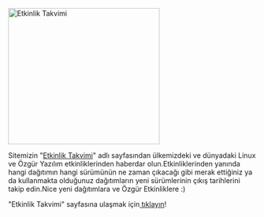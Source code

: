 <html><body><img src="http://www.doane.edu/resources/images/Technology/apps_logos/calendar.jpg" alt="Etkinlik Takvimi" width="307" height="276">

Sitemizin "<a href="http://linux.piesso.com/etkinlik-takvimi" target="_self">Etkinlik Takvimi</a>" adlı sayfasından ülkemizdeki ve dünyadaki Linux ve Özgür Yazılım etkinliklerinden haberdar olun.Etkinliklerinden yanında hangi dağıtımın hangi sürümünün ne zaman çıkacağı gibi merak ettiğiniz ya da kullanmakta olduğunuz dağıtımların yeni sürümlerinin çıkış tarihlerini takip edin.Nice yeni dağıtımlara ve Özgür Etkinliklere :)

"Etkinlik Takvimi" sayfasına ulaşmak için<a href="http://linux.piesso.com/etkinlik-takvimi" target="_self"> tıklayın</a>!</body></html>